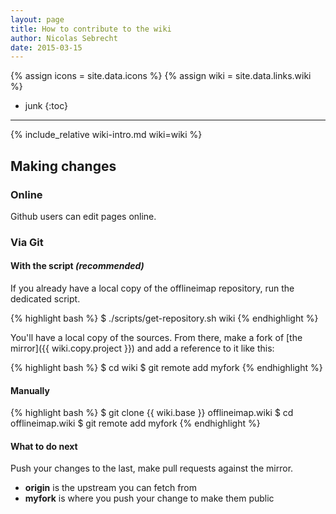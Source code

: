 ```yaml
---
layout: page
title: How to contribute to the wiki
author: Nicolas Sebrecht
date: 2015-03-15
---
```

{% assign icons = site.data.icons %}
{% assign wiki = site.data.links.wiki %}


* junk
{:toc}

---

{% include_relative wiki-intro.md wiki=wiki %}


## Making changes

### Online

Github users can edit pages online.

### Via Git

#### With the script *(recommended)*

If you already have a local copy of the offlineimap repository, run the dedicated script.

{% highlight bash %}
$ ./scripts/get-repository.sh wiki
{% endhighlight %}

You'll have a local copy of the sources. From there, make a fork of [the mirror]({{ wiki.copy.project }}) and add a reference to it like this:

{% highlight bash %}
$ cd wiki
$ git remote add myfork <repo-URL-to-the-fork>
{% endhighlight %}


#### Manually

{% highlight bash %}
$ git clone {{ wiki.base }} offlineimap.wiki
$ cd offlineimap.wiki
$ git remote add myfork <repo-URL-to-the-fork>
{% endhighlight %}


#### What to do next

Push your changes to the last, make pull requests against the mirror.

- **origin** is the upstream you can fetch from
- **myfork** is where you push your change to make them public

<!--
vim: expandtab ts=2 :
-->
